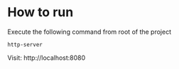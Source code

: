 # How to run

Execute the following command from root of the project

```
http-server
```

Visit: http://localhost:8080
